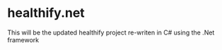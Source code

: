 # healthify.net
This will be the updated healthify project re-writen in C# using the .Net framework

